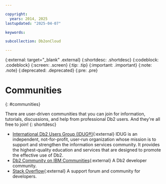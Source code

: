 ```yaml
---

copyright:
  years: 2014, 2025
lastupdated: "2025-04-07"

keywords: 

subcollection: Db2onCloud

---
```


<!-- Attribute definitions --> 
{:external: target="_blank" .external}
{:shortdesc: .shortdesc}
{:codeblock: .codeblock}
{:screen: .screen}
{:tip: .tip}
{:important: .important}
{:note: .note}
{:deprecated: .deprecated}
{:pre: .pre}

# Communities
{: #communities}

There are user-driven communities that you can join for information, tutorials, discussions, and help from professional Db2 users. And they're all free to join!
{: shortdesc}

* [International Db2 Users Group (IDUG®)](https://www.idug.org/){:external} IDUG is an independent, not-for-profit, user-run organization whose mission is to support and strengthen the information services community. It provides the highest-quality education and services that are designed to promote the effective use of Db2.
* [Db2 Community on IBM Communities](https://community.ibm.com/community/user/hybriddatamanagement/communities/community-home?CommunityKey=1feb44c5-c839-437b-8e7a-f85d61d4136b){:external} A Db2 developer community.
* [Stack Overflow](https://stackoverflow.com/users/login?ssrc=anon_ask&returnurl=https%3a%2f%2fstackoverflow.com%2fquestions%2fask%3ftags%3ddashdb){:external} A support forum and community for developers.
